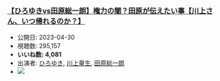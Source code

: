 ### [【ひろゆきvs田原総一朗】権力の闇？田原が伝えたい事【川上さん、いつ帰れるのか？】](https://www.youtube.com/watch?v=i1JHO1DL__A)
-   公開日: 2023-04-30
-   視聴数: 295,157
-   **いいね数: 4,081**
-   出演者: [ひろゆき](/rehacq_fan/people/ひろゆき "wikilink"), [川上量生](/rehacq_fan/people/川上量生 "wikilink"), [田原総一朗](/rehacq_fan/people/田原総一朗 "wikilink")
- [![](https://img.youtube.com/vi/i1JHO1DL__A/hqdefault.jpg)](https://www.youtube.com/watch?v=i1JHO1DL__A)
